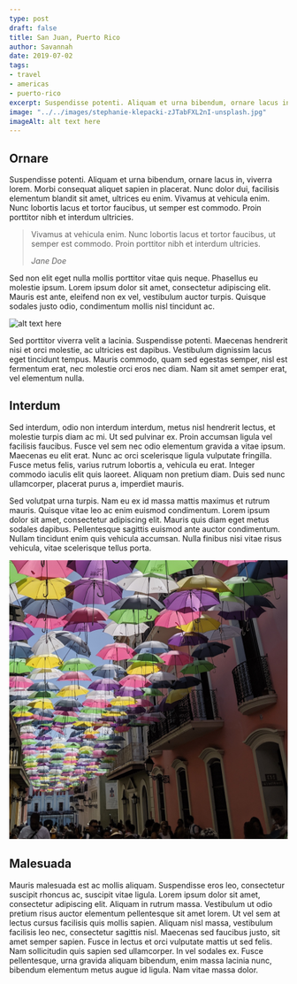 ```yaml
---
type: post
draft: false
title: San Juan, Puerto Rico
author: Savannah
date: 2019-07-02
tags:
- travel
- americas
- puerto-rico
excerpt: Suspendisse potenti. Aliquam et urna bibendum, ornare lacus in, viverra lorem. Morbi consequat aliquet sapien in placerat. Nunc dolor dui, facilisis elementum blandit sit amet, ultrices eu enim. Vivamus at vehicula enim. Nunc lobortis lacus et tortor faucibus, ut semper est commodo.
image: "../../images/stephanie-klepacki-zJTabFXL2nI-unsplash.jpg"
imageAlt: alt text here
---
```


## Ornare

Suspendisse potenti. Aliquam et urna bibendum, ornare lacus in, viverra lorem. Morbi consequat aliquet sapien in placerat. Nunc dolor dui, facilisis elementum blandit sit amet, ultrices eu enim. Vivamus at vehicula enim. Nunc lobortis lacus et tortor faucibus, ut semper est commodo. Proin porttitor nibh et interdum ultricies.

> Vivamus at vehicula enim. Nunc lobortis lacus et tortor faucibus, ut semper est commodo. Proin porttitor nibh et interdum ultricies.
>
> <cite>Jane Doe</cite>

Sed non elit eget nulla mollis porttitor vitae quis neque. Phasellus eu molestie ipsum. Lorem ipsum dolor sit amet, consectetur adipiscing elit. Mauris est ante, eleifend non ex vel, vestibulum auctor turpis. Quisque sodales justo odio, condimentum mollis nisl tincidunt ac.

![alt text here](../../images/wenhao-ryan-5QACKxbtlyc-unsplash.jpg)

Sed porttitor viverra velit a lacinia. Suspendisse potenti. Maecenas hendrerit nisi et orci molestie, ac ultricies est dapibus. Vestibulum dignissim lacus eget tincidunt tempus. Mauris commodo, quam sed egestas semper, nisl est fermentum erat, nec molestie orci eros nec diam. Nam sit amet semper erat, vel elementum nulla.

## Interdum

Sed interdum, odio non interdum interdum, metus nisl hendrerit lectus, et molestie turpis diam ac mi. Ut sed pulvinar ex. Proin accumsan ligula vel facilisis faucibus. Fusce vel sem nec odio elementum gravida a vitae ipsum. Maecenas eu elit erat. Nunc ac orci scelerisque ligula vulputate fringilla. Fusce metus felis, varius rutrum lobortis a, vehicula eu erat. Integer commodo iaculis elit quis laoreet. Aliquam non pretium diam. Duis sed nunc ullamcorper, placerat purus a, imperdiet mauris.

Sed volutpat urna turpis. Nam eu ex id massa mattis maximus et rutrum mauris. Quisque vitae leo ac enim euismod condimentum. Lorem ipsum dolor sit amet, consectetur adipiscing elit. Mauris quis diam eget metus sodales dapibus. Pellentesque sagittis euismod ante auctor condimentum. Nullam tincidunt enim quis vehicula accumsan. Nulla finibus nisi vitae risus vehicula, vitae scelerisque tellus porta.

![alt text here](../../images/yajnas-ug-sFqNqRVw-unsplash.jpg)

## Malesuada

Mauris malesuada est ac mollis aliquam. Suspendisse eros leo, consectetur suscipit rhoncus ac, suscipit vitae ligula. Lorem ipsum dolor sit amet, consectetur adipiscing elit. Aliquam in rutrum massa. Vestibulum ut odio pretium risus auctor elementum pellentesque sit amet lorem. Ut vel sem at lectus cursus facilisis quis mollis sapien. Aliquam nisl massa, vestibulum facilisis leo nec, consectetur sagittis nisl. Maecenas sed faucibus justo, sit amet semper sapien. Fusce in lectus et orci vulputate mattis ut sed felis. Nam sollicitudin quis sapien sed ullamcorper. In vel sodales ex. Fusce pellentesque, urna gravida aliquam bibendum, enim massa lacinia nunc, bibendum elementum metus augue id ligula. Nam vitae massa dolor.